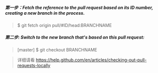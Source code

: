 ##### 第一步：Fetch the reference to the pull request based on its ID number, creating a new branch in the process.
> $ git fetch origin pull/#ID/head:BRANCHNAME

##### 第二步: Switch to the new branch that's based on this pull request:

>[master] $ git checkout BRANCHNAME

>详细请看 https://help.github.com/en/articles/checking-out-pull-requests-locally
